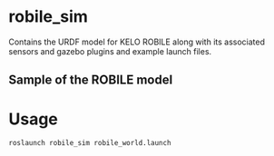 # robile_sim
Contains the URDF model for KELO ROBILE along with its associated sensors and gazebo
plugins and example launch files.

## Sample of the ROBILE model


# Usage

```
roslaunch robile_sim robile_world.launch
```
